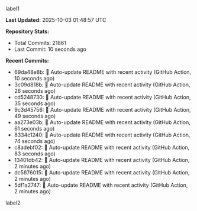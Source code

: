 
label1 
<!-- ACTIVITY_START -->
**Last Updated:** 2025-10-03 01:48:57 UTC

**Repository Stats:**
- Total Commits: 21861
- Last Commit: 10 seconds ago

**Recent Commits:**
- 69da48e8b: 🤖 Auto-update README with recent activity (GitHub Action, 10 seconds ago)
- 3c09d818b: 🤖 Auto-update README with recent activity (GitHub Action, 26 seconds ago)
- cd5248730: 🤖 Auto-update README with recent activity (GitHub Action, 35 seconds ago)
- 9c3d45756: 🤖 Auto-update README with recent activity (GitHub Action, 49 seconds ago)
- aa273e03b: 🤖 Auto-update README with recent activity (GitHub Action, 61 seconds ago)
- 8334c1240: 🤖 Auto-update README with recent activity (GitHub Action, 74 seconds ago)
- c8adebf02: 🤖 Auto-update README with recent activity (GitHub Action, 83 seconds ago)
- 13401db42: 🤖 Auto-update README with recent activity (GitHub Action, 2 minutes ago)
- dc5876015: 🤖 Auto-update README with recent activity (GitHub Action, 2 minutes ago)
- 5df1a2747: 🤖 Auto-update README with recent activity (GitHub Action, 2 minutes ago)
<!-- ACTIVITY_END -->

label2
